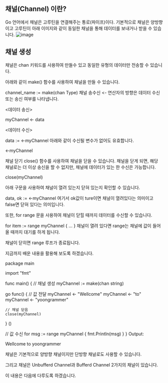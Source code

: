 ## 채널(Channel) 이란?
Go 언어에서 채널은 고루틴을 연결해주는 통로(파이프)이다.
기본적으로 채널은 양방향이고 고루틴이 아래 이미지와 같이 동일한 채널을 통해 데이터를 보내거나 받을 수 있습니다.
![image](https://user-images.githubusercontent.com/81789003/197220130-2cef2244-2c33-48f0-bf2a-abb9d8e5a7f4.png)


## 채널 생성
채널은 chan 키워드를 사용하여 만들수 있고 동일한 유형의 데이터만 전송할 수 있습니다.

아래와 같이 make() 함수를 사용하여 채널을 만들 수 있습니다.

channel_name := make(chan Type)
채널 송수신
<- 연산자의 방향은 데이터 수신 또는 송신 여부를 나타냅니다.

 

<데이터 송신>

myChannel <- data
 

<데이터 수신>

data := <-myChannel
아래와 같이 수신될 변수가 없어도 유효합니다.

<-myChannel
 

채널 닫기
close() 함수를 사용하여 채널을 닫을 수 있습니다. 채널을 닫게 되면, 해당 채널로는 더 이상 송신을 할 수 없지만, 채널에 데이터가 있는 한 수신은 가능합니다.

close(myChannel)
 

아래 구문을 사용하여 채널이 열려 있는지 닫혀 있는지 확인할 수 있습니다.

data, ok := <-myChannel
여기서 ok값이 ture이면 채널이 열려있다는 의미이고 false면 닫혀 있다는 의미입니다.

 

또한, for range 문을 사용하여 채널이 닫힐 때까지 데이터를 수신할 수 있습니다.

for item := range myChannel {
  ...
}
채널이 열려 있다면 range는 채널에 값이 들어올 때까지 대기를 하게 됩니다.

채널이 닫히면 range 루프가 종료됩니다.

 

지금까지 배운 내용을 활용해 보도록 하겠습니다.

package main

import "fmt"

func main() {
  // 채널 생성
  myChannel := make(chan string)
  
  go func() { 
    // 값 전달
    myChannel <- "Wellcome"
    myChannel <- "to"
    myChannel <- "yoongrammer" 
    
    // 채널 닫음
    close(myChannel)
  } ()
  
  // 값 수신
  for msg := range myChannel {
    fmt.Println(msg)
  }
}
Output:

Wellcome
to
yoongrammer
 

채널은 기본적으로 양방향 채널이지만 단방향 채널로도 사용할 수 있습니다.

그리고 채널은 Unbufferd Channel과 Bufferd Channel 2가지의 채널이 있습니다.

이 내용은 다음에 다루도록 하겠습니다.
